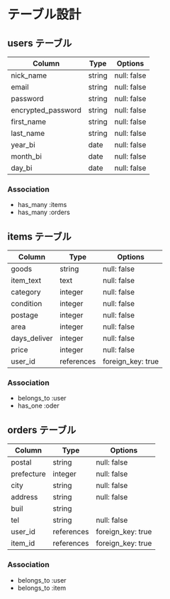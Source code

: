 # テーブル設計

## users テーブル

| Column             | Type    | Options     |
| ------------------ | ------- | ----------- |
| nick_name          | string  | null: false |
| email              | string  | null: false |
| password           | string  | null: false |
| encrypted_password | string  | null: false |
| first_name         | string  | null: false |
| last_name          | string  | null: false |
| year_bi            | date    | null: false |
| month_bi           | date    | null: false |
| day_bi             | date    | null: false |

### Association

- has_many :items
- has_many :orders

## items テーブル

| Column       | Type       | Options           |
| ------------ | ---------- | ----------------- |
| goods        | string     | null: false       |
| item_text    | text       | null: false       |
| category     | integer    | null: false       |
| condition    | integer    | null: false       |
| postage      | integer    | null: false       |
| area         | integer    | null: false       |
| days_deliver | integer    | null: false       |
| price        | integer    | null: false       |
| user_id      | references | foreign_key: true |

### Association

- belongs_to :user
- has_one :oder



## orders テーブル

| Column     | Type       | Options           |
| ---------- | ---------- | ----------------- |
| postal     | string     | null: false       |
| prefecture | integer    | null: false       |
| city       | string     | null: false       |
| address    | string     | null: false       |
| buil       | string     |                   |
| tel        | string     | null: false       |
| user_id    | references | foreign_key: true |
| item_id    | references | foreign_key: true |

### Association

- belongs_to :user
- belongs_to :item

